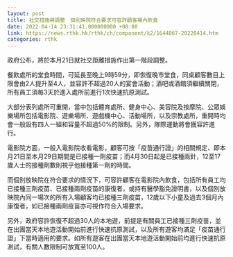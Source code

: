 ```yaml
---
layout: post
title: 社交措施將調整　個別映院符合要求可容許顧客場內飲食
date: 2022-04-14 23:31:41.000000000 +08:00
link: https://news.rthk.hk/rthk/ch/component/k2/1644067-20220414.htm
categories: rthk
---
```


政府公布，將於本月21日就社交距離措施作出第一階段調整。

餐飲處所的堂食時間，可延長至晚上9時59分，即恢復晚市堂食，同桌顧客數目上限會由2人提升至4人，並容許不超過20人的宴會活動；酒吧或酒館須繼續關閉，所有員工須每3天於進入處所前進行1次快速抗原測試。

大部分表列處所可重開，當中包括體育處所、健身中心、美容院及按摩院、公眾娛樂場所包括電影院、遊樂場所、遊戲機中心、活動場所，以及宗教處所，重開時均會一般設有四人一組和容量不超過50%的限制。另外，隊際運動將會獲容許進行。

電影院方面，一般入電影院收看電影，顧客可按「疫苗通行證」的相關規定、即本月21日至本月29日期間是已接種一劑疫苗；而4月30日起是已接種兩針，12至17歲人士的接種劑數則視乎他接種第一劑的時間。

而個別放映院在符合要求的情況下，可容許顧客在電影院內飲食，包括所有員工均已接種三劑疫苗、已接種兩劑疫苗的康復者，或持有醫學豁免證明書，以及個別放映院內同一場次的所有入場顧客均已接種三劑疫苗，12歲以下小童及過去3個月內康復者，如已接種兩劑疫苗亦可視作符合入場要求。

另外，政府容許恢復不超過30人的本地遊，前提是有關員工已接種三劑疫苗，並在出團當天本地遊活動開始前進行快速抗原測試，以及所有遊客均滿足「疫苗通行證」下當時適用的要求。如所有遊客在出團當天本地遊活動開始前均進行快速抗原測試，有關人數限制可放寬至100人。
